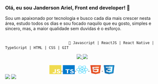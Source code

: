 ### Olá, eu sou Janderson Ariel, Front end developer! 👋
Sou um apaixonado por tecnologia e busco cada dia mais crescer nesta área, estudo todos os dias e sou focado naquilo que eu gosto, simples e sincero, mas, a maior qualidade sem duvidas é o esforço.
## 
                                 🚀 Javascript | ReactJS | React Native | TypeScript | HTML | CSS | GIT

<div align="center" style="display: inline_block">
 <a href="https://github.com/jandersonariel">
 <img height="180em" src="https://github-readme-stats.vercel.app/api?username=jandersonariel&show_icons=true&theme=tokyonight&include_all_commits=true&count_private=true"/>
 <img height="180em" src="https://github-readme-stats.vercel.app/api/top-langs/?username=jandersonariel&layout=compact&langs_count=7&theme=tokyonight"/>
</div>
<div style="display: inline_block" align="center"><br>
  <img align="center" alt="jan-Js" height="30" width="40" src="https://raw.githubusercontent.com/devicons/devicon/master/icons/javascript/javascript-plain.svg">
  <img align="center" alt="jan-Ts" height="30" width="40" src="https://raw.githubusercontent.com/devicons/devicon/master/icons/typescript/typescript-plain.svg">
  <img align="center" alt="jan-React" height="30" width="40" src="https://raw.githubusercontent.com/devicons/devicon/master/icons/react/react-original.svg">
  <img align="center" alt="jan-HTML" height="30" width="40" src="https://raw.githubusercontent.com/devicons/devicon/master/icons/html5/html5-original.svg">
  <img align="center" alt="jan-CSS" height="30" width="40" src="https://raw.githubusercontent.com/devicons/devicon/master/icons/css3/css3-original.svg">
</div>

  
  
 <div>
<a href="https://www.linkedin.com/in/janderson-ariel-160053167/" target="_blank"><img src="https://img.shields.io/badge/-LinkedIn-%230077B5?style=for-the-  badge&logo=linkedin&logoColor=white" target="_blank"></a>
   <a href="https://janderson.vercel.app" target="_blank"><img src="https://img.shields.io/badge/Portfolio-%23000000.svg?style=for-the-badge&logo=firefox&logoColor=#FF7139" target="_blank"></a>
 </div>
